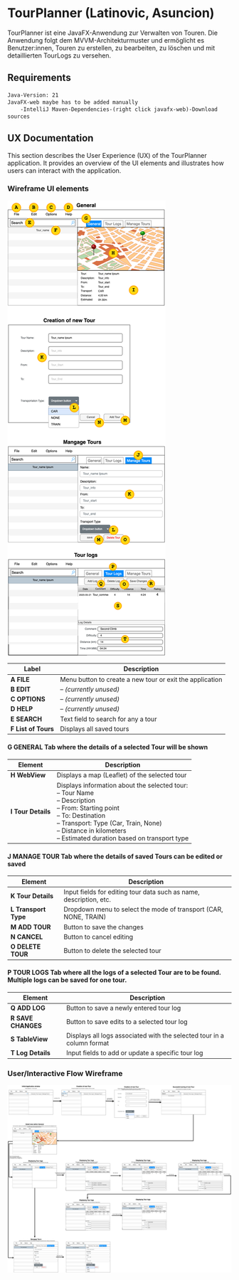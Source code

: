 # TourPlanner (Latinovic, Asuncion)

TourPlanner ist eine JavaFX-Anwendung zur Verwalten von Touren.
Die Anwendung folgt dem MVVM-Architekturmuster und ermöglicht es Benutzer:innen, Touren zu erstellen,
zu bearbeiten, zu löschen und mit detaillierten TourLogs zu versehen.

## Requirements
```
Java-Version: 21
JavaFX-web maybe has to be added manually 
    -IntelliJ Maven-Dependencies-(right click javafx-web)-Download sources
```

## UX Documentation

This section describes the User Experience (UX) of the TourPlanner application.
It provides an overview of the UI elements and illustrates how users can interact with the application.

### Wireframe UI elements
![Picture UI elements](TPUIelements.png)

| Label               | Description                                              |
| ------------------- |----------------------------------------------------------|
| **A FILE**          | Menu button to create a new tour or exit the application |
| **B EDIT**          | – *(currently unused)*                                   |
| **C OPTIONS**       | – *(currently unused)*                                   |
| **D HELP**          | – *(currently unused)*                                   |
| **E SEARCH**        | Text field to search for any a tour                      |
| **F List of Tours** | Displays all saved tours                                 |

#### G GENERAL Tab where the details of a selected Tour will be shown  
| Element            | Description                                                                                                                                                                                                                                      |
|--------------------|--------------------------------------------------------------------------------------------------------------------------------------------------------------------------------------------------------------------------------------------------|
| **H WebView**      | Displays a map (Leaflet) of the selected tour                                                                                                                                                                                                    |
| **I Tour Details** | Displays information about the selected tour:<br>– Tour Name<br>– Description<br>– From: Starting point<br>– To: Destination<br>– Transport: Type (Car, Train, None)<br>– Distance in kilometers<br>– Estimated duration based on transport type |

#### J MANAGE TOUR Tab where the details of saved Tours can be edited or saved  
| Element              | Description                                                       |
| -------------------- |-------------------------------------------------------------------|
| **K Tour Details**   | Input fields for editing tour data such as name, description, etc. |
| **L Transport Type** | Dropdown menu to select the mode of transport (CAR, NONE, TRAIN)  |
| **M ADD TOUR**       | Button to save the changes                                        |
| **N CANCEL**         | Button to cancel editing                                          |
| **O DELETE TOUR**    | Button to delete the selected tour                    |

#### P TOUR LOGS	Tab where all the logs of a selected Tour are to be found. Multiple logs can be saved for one tour.  
| Element            | Description                                                            |
|--------------------| ---------------------------------------------------------------------- |
| **Q ADD LOG**      | Button to save a newly entered tour log                                |
| **R SAVE CHANGES** | Button to save edits to a selected tour log                            |
| **S TableView**    | Displays all logs associated with the selected tour in a column format |
| **T Log Details**  | Input fields to add or update a specific tour log                      |
 

### User/Interactive Flow Wireframe  
![Pic Wireframe](TPWireframe.png)






